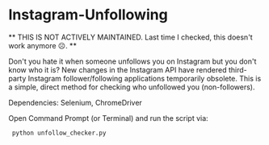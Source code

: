 # Instagram-Unfollowing

** THIS IS NOT ACTIVELY MAINTAINED. Last time I checked, this doesn't work anymore &#9785;. **

Don't you hate it when someone unfollows you on Instagram but you don't know who it is? New changes in the Instagram API have rendered third-party Instagram follower/following applications temporarily obsolete. This is a simple, direct method for checking who unfollowed you (non-followers).

Dependencies: Selenium, ChromeDriver

Open Command Prompt (or Terminal) and run the script via:

<pre><code> python unfollow_checker.py </code></pre>
